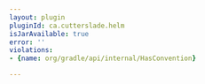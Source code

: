 ```yaml
---
layout: plugin
pluginId: ca.cutterslade.helm
isJarAvailable: true
error: ''
violations:
- {name: org/gradle/api/internal/HasConvention}

---
```

